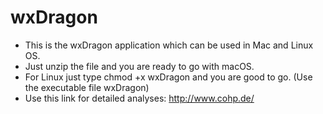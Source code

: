 # wxDragon

- This is the wxDragon application which can be used in Mac and Linux OS.<br>
- Just unzip the file and you are ready to go with macOS.<br>
- For Linux just type chmod +x wxDragon and you are good to go. (Use the executable file wxDragon)<br>
- Use this link for detailed analyses: http://www.cohp.de/ <br>
